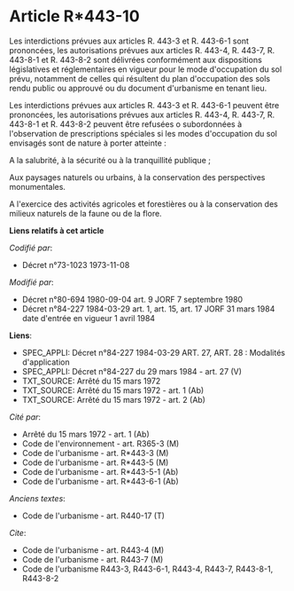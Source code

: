 # Article R*443-10

Les interdictions prévues aux articles R. 443-3 et R. 443-6-1 sont prononcées, les autorisations prévues aux articles R.
443-4, R. 443-7, R. 443-8-1 et R. 443-8-2 sont délivrées conformément aux dispositions législatives et réglementaires en
vigueur pour le mode d'occupation du sol prévu, notamment de celles qui résultent du plan d'occupation des sols rendu public
ou approuvé ou du document d'urbanisme en tenant lieu.

Les interdictions prévues aux articles R. 443-3 et R. 443-6-1 peuvent être  prononcées, les autorisations prévues aux
articles R. 443-4, R. 443-7, R. 443-8-1 et R. 443-8-2 peuvent être refusées o subordonnées à l'observation de prescriptions
spéciales si les modes d'occupation du sol envisagés sont de nature à porter atteinte :

A la salubrité, à la sécurité ou à la tranquillité publique ;

Aux paysages naturels ou urbains, à la conservation des perspectives monumentales.

A l'exercice des activités agricoles et forestières ou à la conservation des milieux naturels de la faune ou de la flore.

**Liens relatifs à cet article**

_Codifié par_:

  - Décret n°73-1023 1973-11-08

_Modifié par_:

  - Décret n°80-694 1980-09-04 art. 9 JORF 7 septembre 1980
  - Décret n°84-227 1984-03-29 art. 1, art. 15, art. 17 JORF 31 mars 1984 date d'entrée en vigueur 1 avril 1984

**Liens**:

  - SPEC_APPLI: Décret n°84-227 1984-03-29 ART. 27, ART. 28 : Modalités d'application
  - SPEC_APPLI: Décret n°84-227 du 29 mars 1984 - art. 27 (V)
  - TXT_SOURCE: Arrêté du 15 mars 1972
  - TXT_SOURCE: Arrêté du 15 mars 1972 - art. 1 (Ab)
  - TXT_SOURCE: Arrêté du 15 mars 1972 - art. 2 (Ab)

_Cité par_:

  - Arrêté du 15 mars 1972 - art. 1 (Ab)
  - Code de l'environnement - art. R365-3 (M)
  - Code de l'urbanisme - art. R*443-3 (M)
  - Code de l'urbanisme - art. R*443-5 (M)
  - Code de l'urbanisme - art. R*443-5-1 (Ab)
  - Code de l'urbanisme - art. R*443-6-1 (Ab)

_Anciens textes_:

  - Code de l'urbanisme - art. R440-17 (T)

_Cite_:

  - Code de l'urbanisme - art. R443-4 (M)
  - Code de l'urbanisme - art. R443-7 (M)
  - Code de l'urbanisme R443-3, R443-6-1, R443-4, R443-7, R443-8-1, R443-8-2
